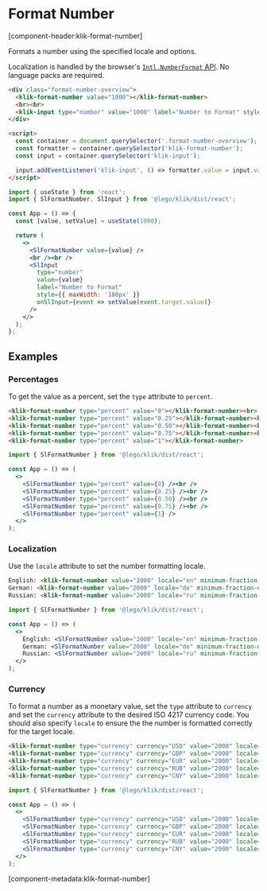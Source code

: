 # Format Number

[component-header:klik-format-number]

Formats a number using the specified locale and options.

Localization is handled by the browser's [`Intl.NumberFormat` API](https://developer.mozilla.org/en-US/docs/Web/JavaScript/Reference/Global_Objects/Intl/NumberFormat/NumberFormat). No language packs are required.

```html preview
<div class="format-number-overview">
  <klik-format-number value="1000"></klik-format-number> 
  <br><br>
  <klik-input type="number" value="1000" label="Number to Format" style="max-width: 180px;"></klik-input>  
</div>

<script>
  const container = document.querySelector('.format-number-overview');
  const formatter = container.querySelector('klik-format-number');
  const input = container.querySelector('klik-input');

  input.addEventListener('klik-input', () => formatter.value = input.value || 0);
</script>
```

```jsx react
import { useState } from 'react';
import { SlFormatNumber, SlInput } from '@lego/klik/dist/react';

const App = () => {
  const [value, setValue] = useState(1000);

  return (
    <>
      <SlFormatNumber value={value} />
      <br /><br />
      <SlInput 
        type="number" 
        value={value} 
        label="Number to Format" 
        style={{ maxWidth: '180px' }}
        onSlInput={event => setValue(event.target.value)}
      />
    </>
  );
};
```

## Examples

### Percentages

To get the value as a percent, set the `type` attribute to `percent`.

```html preview
<klik-format-number type="percent" value="0"></klik-format-number><br>
<klik-format-number type="percent" value="0.25"></klik-format-number><br>
<klik-format-number type="percent" value="0.50"></klik-format-number><br>
<klik-format-number type="percent" value="0.75"></klik-format-number><br>
<klik-format-number type="percent" value="1"></klik-format-number>
```

```jsx react
import { SlFormatNumber } from '@lego/klik/dist/react';

const App = () => (
  <>
    <SlFormatNumber type="percent" value={0} /><br />
    <SlFormatNumber type="percent" value={0.25} /><br />
    <SlFormatNumber type="percent" value={0.50} /><br />
    <SlFormatNumber type="percent" value={0.75} /><br />
    <SlFormatNumber type="percent" value={1} />  
  </>
);
```

### Localization

Use the `locale` attribute to set the number formatting locale.

```html preview
English: <klik-format-number value="2000" locale="en" minimum-fraction-digits="2"></klik-format-number><br>
German: <klik-format-number value="2000" locale="de" minimum-fraction-digits="2"></klik-format-number><br>
Russian: <klik-format-number value="2000" locale="ru" minimum-fraction-digits="2"></klik-format-number>
```

```jsx react
import { SlFormatNumber } from '@lego/klik/dist/react';

const App = () => (
  <>
    English: <SlFormatNumber value="2000" locale="en" minimum-fraction-digits="2" /><br />
    German: <SlFormatNumber value="2000" locale="de" minimum-fraction-digits="2" /><br />
    Russian: <SlFormatNumber value="2000" locale="ru" minimum-fraction-digits="2" />
  </>
);
```

### Currency

To format a number as a monetary value, set the `type` attribute to `currency` and set the `currency` attribute to the desired ISO 4217 currency code. You should also specify `locale` to ensure the the number is formatted correctly for the target locale.

```html preview
<klik-format-number type="currency" currency="USD" value="2000" locale="en-US"></klik-format-number><br>
<klik-format-number type="currency" currency="GBP" value="2000" locale="en-GB"></klik-format-number><br>
<klik-format-number type="currency" currency="EUR" value="2000" locale="de"></klik-format-number><br>
<klik-format-number type="currency" currency="RUB" value="2000" locale="ru"></klik-format-number><br>
<klik-format-number type="currency" currency="CNY" value="2000" locale="zh-cn"></klik-format-number>
```

```jsx react
import { SlFormatNumber } from '@lego/klik/dist/react';

const App = () => (
  <>
    <SlFormatNumber type="currency" currency="USD" value="2000" locale="en-US" /><br />
    <SlFormatNumber type="currency" currency="GBP" value="2000" locale="en-GB" /><br />
    <SlFormatNumber type="currency" currency="EUR" value="2000" locale="de" /><br />
    <SlFormatNumber type="currency" currency="RUB" value="2000" locale="ru" /><br />
    <SlFormatNumber type="currency" currency="CNY" value="2000" locale="zh-cn" />
  </>
);
```

[component-metadata:klik-format-number]
